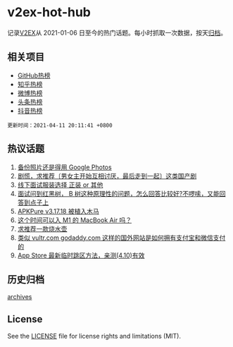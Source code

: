 # v2ex-hot-hub

 记录[V2EX](https://www.v2ex.com/)从 2021-01-06 日至今的热门话题。每小时抓取一次数据，按天[归档](archives)。
 
 ## 相关项目

- [GitHub热榜](https://github.com/snaildev/github-hot-hub)
- [知乎热榜](https://github.com/snaildev/zhihu-hot-hub)
- [微博热榜](https://github.com/snaildev/weibo-hot-hub)
- [头条热榜](https://github.com/snaildev/toutiao-hot-hub)
- [抖音热榜](https://github.com/snaildev/douyin-hot-hub)


 `更新时间：2021-04-11 20:11:41 +0800`

## 热议话题

1. [备份照片还是得用 Google Photos](https://www.v2ex.com/t/769794)
1. [剧慌，求推荐〔男女主开始互相讨厌，最后走到一起〕这类国产剧](https://www.v2ex.com/t/769868)
1. [线下面试服装选择 正装 or 其他](https://www.v2ex.com/t/769852)
1. [面试问到红黑树， B 树这种原理性的问题，怎么回答比较好?不啰嗦，又能回答到点子上](https://www.v2ex.com/t/769849)
1. [APKPure v3.17.18 被植入木马](https://www.v2ex.com/t/769879)
1. [这个时间可以入 M1 的 MacBook Air 吗？](https://www.v2ex.com/t/769825)
1. [求推荐一款烧水壶](https://www.v2ex.com/t/769861)
1. [类似 vultr.com godaddy.com 这样的国外网站是如何拥有支付宝和微信支付的](https://www.v2ex.com/t/769819)
1. [App Store 最新临时跳区方法，亲测(4.10)有效](https://www.v2ex.com/t/769803)

## 历史归档

[archives](archives)

## License

See the [LICENSE](LICENSE) file for license rights and limitations (MIT).
